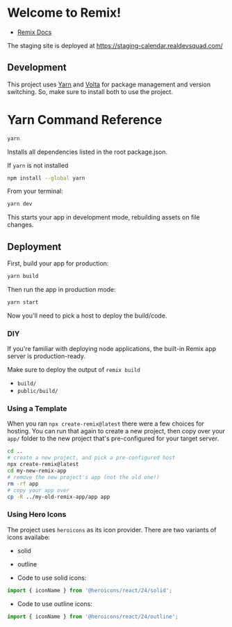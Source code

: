 # Welcome to Remix!

- [Remix Docs](https://remix.run/docs)


The staging site is deployed at
https://staging-calendar.realdevsquad.com/

## Development

This project uses [Yarn](https://yarnpkg.com/getting-started) and [Volta](https://docs.volta.sh/guide/) for package management and version switching.
So, make sure to install both to use the project.

# Yarn Command Reference

```sh
yarn
```

Installs all dependencies listed in the root package.json.

If `yarn` is not installed

```sh
npm install --global yarn
```

From your terminal:

```sh
yarn dev
```

This starts your app in development mode, rebuilding assets on file changes.

## Deployment

First, build your app for production:

```sh
yarn build
```

Then run the app in production mode:

```sh
yarn start
```

Now you'll need to pick a host to deploy the build/code.

### DIY

If you're familiar with deploying node applications, the built-in Remix app server is production-ready.

Make sure to deploy the output of `remix build`

- `build/`
- `public/build/`

### Using a Template

When you ran `npx create-remix@latest` there were a few choices for hosting. You can run that again to create a new project, then copy over your `app/` folder to the new project that's pre-configured for your target server.

```sh
cd ..
# create a new project, and pick a pre-configured host
npx create-remix@latest
cd my-new-remix-app
# remove the new project's app (not the old one!)
rm -rf app
# copy your app over
cp -R ../my-old-remix-app/app app
```

### Using Hero Icons

The project uses `heroicons` as its icon provider.
There are two variants of icons availabe:

- solid
- outline

- Code to use solid icons:

```js
import { iconName } from '@heroicons/react/24/solid';
```

- Code to use outline icons:

```js
import { iconName } from '@heroicons/react/24/outline';
```
